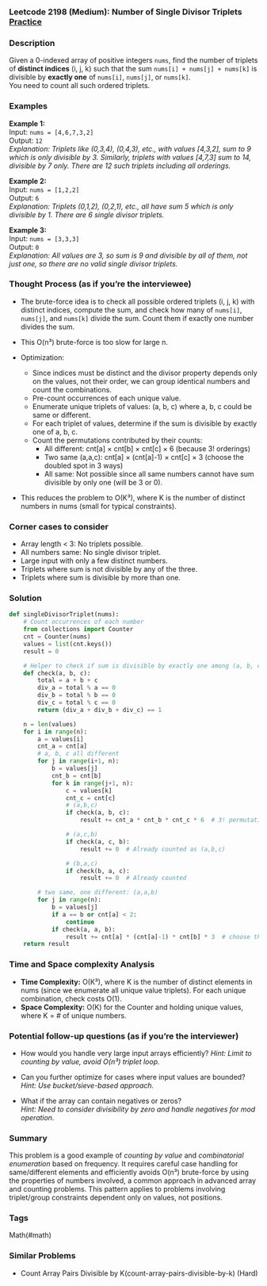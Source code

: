 ### Leetcode 2198 (Medium): Number of Single Divisor Triplets [Practice](https://leetcode.com/problems/number-of-single-divisor-triplets)

### Description  
Given a 0-indexed array of positive integers `nums`, find the number of triplets of **distinct indices** (i, j, k) such that the sum `nums[i] + nums[j] + nums[k]` is divisible by **exactly one** of `nums[i]`, `nums[j]`, or `nums[k]`.  
You need to count all such ordered triplets.

### Examples  

**Example 1:**  
Input: `nums = [4,6,7,3,2]`  
Output: `12`  
*Explanation: Triplets like (0,3,4), (0,4,3), etc., with values [4,3,2], sum to 9 which is only divisible by 3. Similarly, triplets with values [4,7,3] sum to 14, divisible by 7 only. There are 12 such triplets including all orderings.*

**Example 2:**  
Input: `nums = [1,2,2]`  
Output: `6`  
*Explanation: Triplets (0,1,2), (0,2,1), etc., all have sum 5 which is only divisible by 1. There are 6 single divisor triplets.*

**Example 3:**  
Input: `nums = [3,3,3]`  
Output: `0`  
*Explanation: All values are 3, so sum is 9 and divisible by all of them, not just one, so there are no valid single divisor triplets.*

### Thought Process (as if you’re the interviewee)  
- The brute-force idea is to check all possible ordered triplets (i, j, k) with distinct indices, compute the sum, and check how many of `nums[i]`, `nums[j]`, and `nums[k]` divide the sum. Count them if exactly one number divides the sum.  
- This O(n³) brute-force is too slow for large n.

- Optimization:  
  - Since indices must be distinct and the divisor property depends only on the values, not their order, we can group identical numbers and count the combinations.
  - Pre-count occurrences of each unique value.
  - Enumerate unique triplets of values: (a, b, c) where a, b, c could be same or different.
  - For each triplet of values, determine if the sum is divisible by exactly one of a, b, c.
  - Count the permutations contributed by their counts:
    - All different: cnt[a] × cnt[b] × cnt[c] × 6 (because 3! orderings)
    - Two same (a,a,c): cnt[a] × (cnt[a]-1) × cnt[c] × 3 (choose the doubled spot in 3 ways)
    - All same: Not possible since all same numbers cannot have sum divisible by only one (will be 3 or 0).

- This reduces the problem to O(K³), where K is the number of distinct numbers in nums (small for typical constraints).

### Corner cases to consider  
- Array length < 3: No triplets possible.
- All numbers same: No single divisor triplet.
- Large input with only a few distinct numbers.
- Triplets where sum is not divisible by any of the three.
- Triplets where sum is divisible by more than one.

### Solution

```python
def singleDivisorTriplet(nums):
    # Count occurrences of each number
    from collections import Counter
    cnt = Counter(nums)
    values = list(cnt.keys())
    result = 0

    # Helper to check if sum is divisible by exactly one among (a, b, c)
    def check(a, b, c):
        total = a + b + c
        div_a = total % a == 0
        div_b = total % b == 0
        div_c = total % c == 0
        return (div_a + div_b + div_c) == 1

    n = len(values)
    for i in range(n):
        a = values[i]
        cnt_a = cnt[a]
        # a, b, c all different
        for j in range(i+1, n):
            b = values[j]
            cnt_b = cnt[b]
            for k in range(j+1, n):
                c = values[k]
                cnt_c = cnt[c]
                # (a,b,c)
                if check(a, b, c):
                    result += cnt_a * cnt_b * cnt_c * 6  # 3! permutations

                # (a,c,b)
                if check(a, c, b):
                    result += 0  # Already counted as (a,b,c)

                # (b,a,c)
                if check(b, a, c):
                    result += 0  # Already counted

        # two same, one different: (a,a,b)
        for j in range(n):
            b = values[j]
            if a == b or cnt[a] < 2:
                continue
            if check(a, a, b):
                result += cnt[a] * (cnt[a]-1) * cnt[b] * 3  # choose the double spot in 3 ways
    return result
```

### Time and Space complexity Analysis  

- **Time Complexity:** O(K³), where K is the number of distinct elements in nums (since we enumerate all unique value triplets). For each unique combination, check costs O(1).
- **Space Complexity:** O(K) for the Counter and holding unique values, where K = # of unique numbers.

### Potential follow-up questions (as if you’re the interviewer)  

- How would you handle very large input arrays efficiently?
  *Hint: Limit to counting by value, avoid O(n³) triplet loop.*

- Can you further optimize for cases where input values are bounded?  
  *Hint: Use bucket/sieve-based approach.*

- What if the array can contain negatives or zeros?  
  *Hint: Need to consider divisibility by zero and handle negatives for mod operation.*

### Summary
This problem is a good example of *counting by value* and *combinatorial enumeration* based on frequency. It requires careful case handling for same/different elements and efficiently avoids O(n³) brute-force by using the properties of numbers involved, a common approach in advanced array and counting problems. This pattern applies to problems involving triplet/group constraints dependent only on values, not positions.

### Tags
Math(#math)

### Similar Problems
- Count Array Pairs Divisible by K(count-array-pairs-divisible-by-k) (Hard)